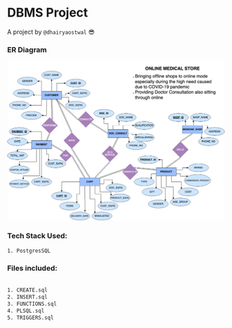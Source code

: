 # DBMS Project

A project by `@dhairyaostwal` 😎

### ER Diagram
![ER-Diagram](https://github.com/dhairyaostwal/DBMS-Project/blob/master/ER%20Diagrams/OMS_ER_Diagram.png)

### Tech Stack Used:

```
1. PostgresSQL
```

### Files included:

```

1. CREATE.sql
2. INSERT.sql
3. FUNCTIONS.sql
4. PLSQL.sql
5. TRIGGERS.sql

```
